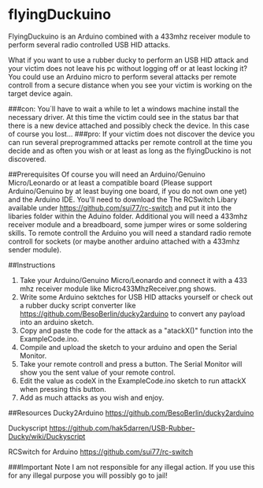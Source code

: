 # flyingDuckuino
FlyingDuckuino is an Arduino combined with a 433mhz receiver module to perform several radio controlled USB HID attacks.

What if you want to use a rubber ducky to perform an USB HID attack and your victim does not leave his pc without logging off or at least locking it? You could use an Arduino micro to perform several attacks per remote controll from a secure distance when you see your victim is working on the target device again. 

###con: 
You´ll have to wait a while to let a windows machine install the necessary driver. At this time the victim could see in the status bar that there is a new device attached and possibly check the device. In this case of course you lost...
###pro: 
If your victim does not discover the device you can run several preprogrammed attacks per remote controll at the time you decide and as often you wish or at least as long as the flyingDuckino is not discovered.


##Prerequisites
Of course you will need an Arduino/Genuino Micro/Leonardo or at least a compatible board (Please support Arduino/Genuino by at least buying one board, if you do not own one yet) and the Arduino IDE. You'll need to download the The RCSwitch Libary available under https://github.com/sui77/rc-switch and put it into the libaries folder within the Aduino folder.
Additional you will need a 433mhz receiver module and a breadboard, some jumper wires or some soldering skills.
To remote controll the Arduino you will need a standard radio remote controll for sockets (or maybe another arduino attached with a 433mhz sender module).

##Instructions
1. Take your Arduino/Genuino Micro/Leonardo and connect it with a 433 mhz receiver module like Micro433MhzReceiver.png shows.
2. Write some Arduino sektches for USB HID attacks yourself or check out a rubber ducky script converter like https://github.com/BesoBerlin/ducky2arduino to convert any payload into an arduino sketch.
3. Copy and paste the code for the attack as a "atackX()" function into the ExampleCode.ino.
4. Compile and upload the sketch to your arduino and open the Serial Monitor.
5. Take your remote controll and press a button. The Serial Monitor will show you the sent value of your remote control.
6. Edit the value as codeX in the ExampleCode.ino sketch to run attackX when pressing this button.
7. Add as much attacks as you wish and enjoy.


##Resources
Ducky2Arduino https://github.com/BesoBerlin/ducky2arduino

Duckyscript https://github.com/hak5darren/USB-Rubber-Ducky/wiki/Duckyscript

RCSwitch for Arduino https://github.com/sui77/rc-switch

###Important Note
I am not responsible for any illegal action. If you use this for any illegal purpose you will possibly go to jail!
